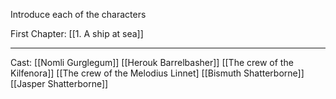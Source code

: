 Introduce each of the characters

First Chapter: [[1. A ship at sea]]

---

Cast:
[[Nomli Gurglegum]]
[[Herouk Barrelbasher]]
[[The crew of the Kilfenora]]
[[The crew of the Melodius Linnet]
[[Bismuth Shatterborne]]
[[Jasper Shatterborne]]